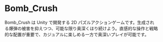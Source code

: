 # Bomb_Crush
Bomb_Crush は Unity で開発する 2D パズルアクションゲームです。生成される爆弾の被害を抑えつつ、可能な限り奥深くほり続けよう。直感的な操作と戦略的な配置が重要で、カジュアルに楽しめる一方で奥深いプレイが可能です。
